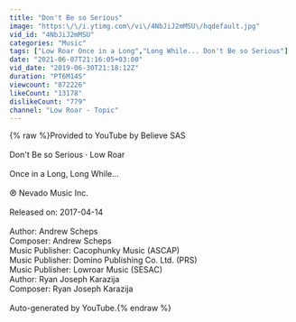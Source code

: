 ```yaml
---
title: "Don't Be so Serious"
image: "https:\/\/i.ytimg.com\/vi\/4NbJiJ2mMSU\/hqdefault.jpg"
vid_id: "4NbJiJ2mMSU"
categories: "Music"
tags: ["Low Roar Once in a Long","Long While... Don't Be so Serious"]
date: "2021-06-07T21:16:05+03:00"
vid_date: "2019-06-30T21:18:12Z"
duration: "PT6M14S"
viewcount: "872226"
likeCount: "13178"
dislikeCount: "779"
channel: "Low Roar - Topic"
---
```

{% raw %}Provided to YouTube by Believe SAS<br /><br />Don't Be so Serious · Low Roar<br /><br />Once in a Long, Long While...<br /><br />℗ Nevado Music Inc.<br /><br />Released on: 2017-04-14<br /><br />Author: Andrew Scheps<br />Composer: Andrew Scheps<br />Music Publisher: Cacophunky Music (ASCAP)<br />Music Publisher: Domino Publishing Co. Ltd. (PRS)<br />Music Publisher: Lowroar Music (SESAC)<br />Author: Ryan Joseph Karazija<br />Composer: Ryan Joseph Karazija<br /><br />Auto-generated by YouTube.{% endraw %}
